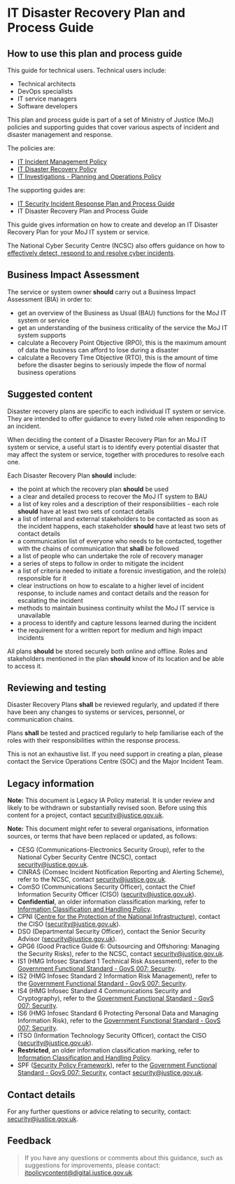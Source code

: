# IT Disaster Recovery Plan and Process Guide

## How to use this plan and process guide

This guide for technical users. Technical users include:

-   Technical architects
-   DevOps specialists
-   IT service managers
-   Software developers

This plan and process guide is part of a set of Ministry of Justice \(MoJ\) policies and supporting guides that cover various aspects of incident and disaster management and response.

The policies are:

-   [IT Incident Management Policy](it-incident-management-policy.md)
-   [IT Disaster Recovery Policy](it-disaster-recovery-policy.md)
-   [IT Investigations - Planning and Operations Policy](it-investigations-planning-and-operations-policy.md)

The supporting guides are:

-   [IT Security Incident Response Plan and Process Guide](it-security-incident-response-plan-and-process-guide.md)
-   IT Disaster Recovery Plan and Process Guide

This guide gives information on how to create and develop an IT Disaster Recovery Plan for your MoJ IT system or service.

The National Cyber Security Centre \(NCSC\) also offers guidance on how to [effectively detect, respond to and resolve cyber incidents](https://www.ncsc.gov.uk/collection/incident-management).

## Business Impact Assessment

The service or system owner **should** carry out a Business Impact Assessment \(BIA\) in order to:

-   get an overview of the Business as Usual \(BAU\) functions for the MoJ IT system or service
-   get an understanding of the business criticality of the service the MoJ IT system supports
-   calculate a Recovery Point Objective \(RPO\), this is the maximum amount of data the business can afford to lose during a disaster
-   calculate a Recovery Time Objective \(RTO\), this is the amount of time before the disaster begins to seriously impede the flow of normal business operations

## Suggested content

Disaster recovery plans are specific to each individual IT system or service. They are intended to offer guidance to every listed role when responding to an incident.

When deciding the content of a Disaster Recovery Plan for an MoJ IT system or service, a useful start is to identify every potential disaster that may affect the system or service, together with procedures to resolve each one.

Each Disaster Recovery Plan **should** include:

-   the point at which the recovery plan **should** be used
-   a clear and detailed process to recover the MoJ IT system to BAU
-   a list of key roles and a description of their responsibilities - each role **should** have at least two sets of contact details
-   a list of internal and external stakeholders to be contacted as soon as the incident happens, each stakeholder **should** have at least two sets of contact details
-   a communication list of everyone who needs to be contacted, together with the chains of communication that **shall** be followed
-   a list of people who can undertake the role of recovery manager
-   a series of steps to follow in order to mitigate the incident
-   a list of criteria needed to initiate a forensic investigation, and the role\(s\) responsible for it
-   clear instructions on how to escalate to a higher level of incident response, to include names and contact details and the reason for escalating the incident
-   methods to maintain business continuity whilst the MoJ IT service is unavailable
-   a process to identify and capture lessons learned during the incident
-   the requirement for a written report for medium and high impact incidents

All plans **should** be stored securely both online and offline. Roles and stakeholders mentioned in the plan **should** know of its location and be able to access it.

## Reviewing and testing

Disaster Recovery Plans **shall** be reviewed regularly, and updated if there have been any changes to systems or services, personnel, or communication chains.

Plans **shall** be tested and practiced regularly to help familiarise each of the roles with their responsibilities within the response process.

This is not an exhaustive list. If you need support in creating a plan, please contact the Service Operations Centre \(SOC\) and the Major Incident Team.

## Legacy information

**Note:** This document is Legacy IA Policy material. It is under review and likely to be withdrawn or substantially revised soon. Before using this content for a project, contact [security@justice.gov.uk](mailto:security@justice.gov.uk).

**Note:** This document might refer to several organisations, information sources, or terms that have been replaced or updated, as follows:

-   CESG \(Communications-Electronics Security Group\), refer to the National Cyber Security Centre \(NCSC\), contact [security@justice.gov.uk](mailto:security@justice.gov.uk).
-   CINRAS \(Comsec Incident Notification Reporting and Alerting Scheme\), refer to the NCSC, contact [security@justice.gov.uk](mailto:security@justice.gov.uk).
-   ComSO \(Communications Security Officer\), contact the Chief Information Security Officer \(CISO\) \([security@justice.gov.uk](mailto:security@justice.gov.uk)\).
-   **Confidential**, an older information classification marking, refer to [Information Classification and Handling Policy](information-classification-and-handling-policy.md).
-   CPNI \([Centre for the Protection of the National Infrastructure](https://www.cpni.gov.uk/)\), contact the CISO \([security@justice.gov.uk](mailto:security@justice.gov.uk)\).
-   DSO \(Departmental Security Officer\), contact the Senior Security Advisor \([security@justice.gov.uk](mailto:security@justice.gov.uk)\).
-   GPG6 \(Good Practice Guide 6: Outsourcing and Offshoring: Managing the Security Risks\), refer to the NCSC, contact [security@justice.gov.uk](mailto:security@justice.gov.uk).
-   IS1 \(HMG Infosec Standard 1 Technical Risk Assessment\), refer to the [Government Functional Standard - GovS 007: Security](https://www.gov.uk/government/publications/government-functional-standard-govs-007-security).
-   IS2 \(HMG Infosec Standard 2 Information Risk Management\), refer to the [Government Functional Standard - GovS 007: Security](https://www.gov.uk/government/publications/government-functional-standard-govs-007-security).
-   IS4 \(HMG Infosec Standard 4 Communications Security and Cryptography\), refer to the [Government Functional Standard - GovS 007: Security](https://www.gov.uk/government/publications/government-functional-standard-govs-007-security).
-   IS6 \(HMG Infosec Standard 6 Protecting Personal Data and Managing Information Risk\), refer to the [Government Functional Standard - GovS 007: Security](https://www.gov.uk/government/publications/government-functional-standard-govs-007-security).
-   ITSO \(Information Technology Security Officer\), contact the CISO \([security@justice.gov.uk](mailto:security@justice.gov.uk)\).
-   **Restricted**, an older information classification marking, refer to [Information Classification and Handling Policy](information-classification-and-handling-policy.md).
-   SPF \([Security Policy Framework](https://www.gov.uk/government/publications/security-policy-framework)\), refer to the [Government Functional Standard - GovS 007: Security](https://www.gov.uk/government/publications/government-functional-standard-govs-007-security), contact [security@justice.gov.uk](mailto:security@justice.gov.uk).

## Contact details

For any further questions or advice relating to security, contact: [security@justice.gov.uk](mailto:security@justice.gov.uk).

## Feedback

> If you have any questions or comments about this guidance, such as suggestions for improvements, please contact: [itpolicycontent@digital.justice.gov.uk](mailto:itpolicycontent@digital.justice.gov.uk).


